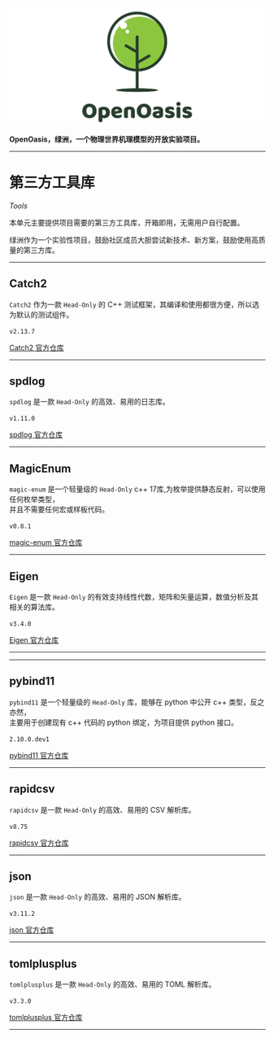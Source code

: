 <img src="../Rsrcs/Logo/logo.png" alt="">

**OpenOasis，绿洲，一个物理世界机理模型的开放实验项目。**

---------------------------------------------------------------------------------

# 第三方工具库

*Tools*

本单元主要提供项目需要的第三方工具库，开箱即用，无需用户自行配置。  

绿洲作为一个实验性项目，鼓励社区成员大胆尝试新技术、新方案，鼓励使用高质量的第三方库。 

---------------------------------------------------------------------------------

## Catch2

`Catch2` 作为一款 `Head-Only` 的 C++ 测试框架，其编译和使用都很方便，所以选为默认的测试组件。

`v2.13.7`

[Catch2 官方仓库](https://github.com/catchorg/Catch2)

---------------------------------------------------------------------------------

## spdlog

`spdlog` 是一款 `Head-Only` 的高效、易用的日志库。   

`v1.11.0`

[spdlog 官方仓库](https://github.com/gabime/spdlog)

---------------------------------------------------------------------------------

## MagicEnum

`magic-enum` 是一个轻量级的 `Head-Only` c++ 17库,为枚举提供静态反射，可以使用任何枚举类型，  
并且不需要任何宏或样板代码。

`v0.8.1`

[magic-enum 官方仓库](https://github.com/Neargye/magic_enum)

---------------------------------------------------------------------------------

## Eigen

`Eigen` 是一款 `Head-Only` 的有效支持线性代数，矩阵和矢量运算，数值分析及其相关的算法库。

`v3.4.0`

[Eigen 官方仓库](https://gitlab.com/libeigen/eigen)

---------------------------------------------------------------------------------

<!-- ## libigl

`libigl` 是一款数据结构简单，用于几何处理研究和开发的，一个简单的头文件封装函数库。   

`v2.4.0`

[libigl 官方仓库](https://github.com/libigl/libigl) -->

---------------------------------------------------------------------------------

## pybind11

`pybind11` 是一个轻量级的 `Head-Only` 库，能够在 python 中公开 c++ 类型，反之亦然，  
主要用于创建现有 c++ 代码的 python 绑定，为项目提供 python 接口。

`2.10.0.dev1`

[pybind11 官方仓库](https://github.com/pybind/pybind11)

---------------------------------------------------------------------------------

## rapidcsv

`rapidcsv` 是一款 `Head-Only` 的高效、易用的 CSV 解析库。   

`v8.75`

[rapidcsv 官方仓库](https://github.com/d99kris/rapidcsv)

---------------------------------------------------------------------------------

## json

`json` 是一款 `Head-Only` 的高效、易用的 JSON 解析库。   

`v3.11.2`

[json 官方仓库](https://github.com/nlohmann/json)

---------------------------------------------------------------------------------

## tomlplusplus

`tomlplusplus` 是一款 `Head-Only` 的高效、易用的 TOML 解析库。   

`v3.3.0`

[tomlplusplus 官方仓库](https://github.com/marzer/tomlplusplus)

---------------------------------------------------------------------------------
